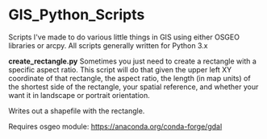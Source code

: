 # GIS_Python_Scripts
Scripts I've made to do various little things in GIS using either OSGEO libraries or arcpy.  All scripts generally written for Python 3.x

<b>create_rectangle.py</b>
Sometimes you just need to create a rectangle with a specific aspect ratio.  This script will do that given the upper left XY coordinate of that rectangle, the aspect ratio, the length (in map units) of the shortest side of the rectangle, your spatial reference, and whether your want it in landscape or portrait orientation.

Writes out a shapefile with the rectangle.

Requires osgeo module:  https://anaconda.org/conda-forge/gdal
